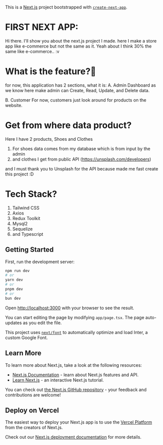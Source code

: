 This is a [Next.js](https://nextjs.org/) project bootstrapped with [`create-next-app`](https://github.com/vercel/next.js/tree/canary/packages/create-next-app).

# FIRST NEXT APP:

Hi there.
I'll show you about the next.js project I made. here I make a store app like e-commerce but not the same as it. Yeah about I think 30% the same like e-commerce.. :v

# What is the feature?:key:

for now, this application has 2 sections, what it is:
A. Admin Dashboard
as we know here make admin can Create, Read, Update, and Delete data.

B. Customer
For now, customers just look around for products on the website.

# Get from where data product?

Here I have 2 products, Shoes and Clothes

1.  For shoes data comes from my database which is from input by the admin
2.  and clothes I get from public API (https://unsplash.com/developers)

and I must thank you to Unsplash for the API because made me fast create this project :D

# Tech Stack?

1.  Tailwind CSS
2.  Axios
3.  Redux Toolkit
4.  Mysql2
5.  Sequelize
6.  and Typescript

## Getting Started

First, run the development server:

```bash
npm run dev
# or
yarn dev
# or
pnpm dev
# or
bun dev
```

Open [http://localhost:3000](http://localhost:3000) with your browser to see the result.

You can start editing the page by modifying `app/page.tsx`. The page auto-updates as you edit the file.

This project uses [`next/font`](https://nextjs.org/docs/basic-features/font-optimization) to automatically optimize and load Inter, a custom Google Font.

## Learn More

To learn more about Next.js, take a look at the following resources:

- [Next.js Documentation](https://nextjs.org/docs) - learn about Next.js features and API.
- [Learn Next.js](https://nextjs.org/learn) - an interactive Next.js tutorial.

You can check out [the Next.js GitHub repository](https://github.com/vercel/next.js/) - your feedback and contributions are welcome!

## Deploy on Vercel

The easiest way to deploy your Next.js app is to use the [Vercel Platform](https://vercel.com/new?utm_medium=default-template&filter=next.js&utm_source=create-next-app&utm_campaign=create-next-app-readme) from the creators of Next.js.

Check out our [Next.js deployment documentation](https://nextjs.org/docs/deployment) for more details.
